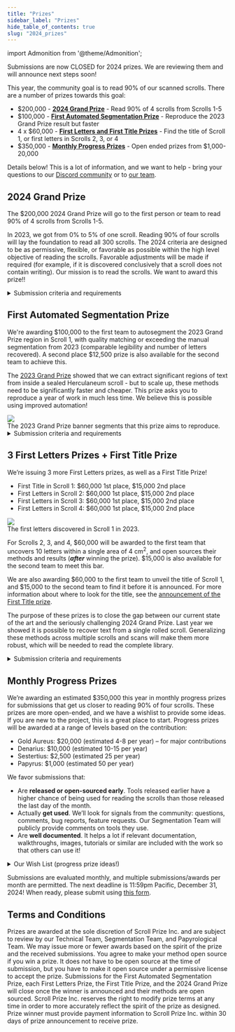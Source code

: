 ```yaml
---
title: "Prizes"
sidebar_label: "Prizes"
hide_table_of_contents: true
slug: "2024_prizes"
---
```


<head>
  <html data-theme="dark" />

  <meta
    name="description"
    content="A $1,000,000+ machine learning and computer vision competition"
  />

  <meta property="og:type" content="website" />
  <meta property="og:url" content="https://scrollprize.org" />
  <meta property="og:title" content="Vesuvius Challenge" />
  <meta
    property="og:description"
    content="A $1,000,000+ machine learning and computer vision competition"
  />
  <meta
    property="og:image"
    content="https://scrollprize.org/img/social/opengraph.jpg?2024-02-27"
  />

  <meta property="twitter:card" content="summary_large_image" />
  <meta property="twitter:url" content="https://scrollprize.org" />
  <meta property="twitter:title" content="Vesuvius Challenge" />
  <meta
    property="twitter:description"
    content="A $1,000,000+ machine learning and computer vision competition"
  />
  <meta
    property="twitter:image"
    content="https://scrollprize.org/img/social/opengraph.jpg?2024-02-27"
  />
</head>

import Admonition from '@theme/Admonition';

<Admonition type="info" icon="🎉" title="2024 Submissions Closed">
Submissions are now CLOSED for 2024 prizes. We are reviewing them and will announce next steps soon!
</Admonition>

This year, the community goal is to read 90% of our scanned scrolls. There are a number of prizes towards this goal:

* \$200,000 - **[2024 Grand Prize](#2024-grand-prize)** - Read 90% of 4 scrolls from Scrolls 1-5
* \$100,000 - **[First Automated Segmentation Prize](#first-automated-segmentation-prize)** - Reproduce the 2023 Grand Prize result but faster
* 4 x \$60,000 - **[First Letters and First Title Prizes](#3-first-letters-prizes--first-title-prize)** - Find the title of Scroll 1, or first letters in Scrolls 2, 3, or 4
* \$350,000 - **[Monthly Progress Prizes](#monthly-progress-prizes)** - Open ended prizes from \$1,000-20,000

Details below! This is a lot of information, and we want to help - bring your questions to our [Discord community](https://discord.com/invite/uTfNwwecCQ) or to [our team](mailto:team@scrollprize.org).

## 2024 Grand Prize

The \$200,000 2024 Grand Prize will go to the first person or team to read 90% of 4 scrolls from Scrolls 1-5.

In 2023, we got from 0% to 5% of one scroll. Reading 90% of four scrolls will lay the foundation to read all 300 scrolls. The 2024 criteria are designed to be as permissive, flexible, or favorable as possible within the high level objective of reading the scrolls. Favorable adjustments will be made if required (for example, if it is discovered conclusively that a scroll does not contain writing). Our mission is to read the scrolls. We want to award this prize!!

<details class="submission-details">
<summary>Submission criteria and requirements</summary>

1. **Segmentation**
  * Identify the four scrolls in your submission.
  * Compute the total surface area (in cm<sup>2</sup>) of papyrus sheets present in all four complete scrolls combined.
    * We may compute and specify this value ourselves as the year progresses, in which case you can skip this step.
  * Compute the same measure for the papyrus sheets actually segmented in your submission. **You must segment 90% or more of the total from all scrolls** (not per-scroll).
  * Segments should be flattened and shown in 2D as if the scroll were unwrapped. Each scroll is ideally captured by a single segmentation (or each connected component of the scroll) rather than separate overlapping segmentations.
  * Segments should pass geometric sanity checks; for example, no self-intersections. We will evaluate [stretch metrics](https://arxiv.org/abs/2007.15551) to measure distortion.
2. **Ink detection**
  * Generate ink predictions on the segments.
  * The entire submission is too large to transcribe quickly, so the papyrological team will evaluate each line as:
    * ✅ **readable** (could read 85% of the characters),
    * ❌ **not readable** (couldn't),
    * 🟡 **maybe** (would have to stop and actually do the transcription to determine), or
    * 🔷 **incomplete** (line incomplete due to the physical boundaries of the scroll)
  * 90% of the total complete lines (incomplete lines will not be judged) must be either 🟡 **maybe** or ✅ **readable**. Multiple papyrologists may review each line, in which case ties will be broken favorably towards the submission.

As a baseline, here's how the 2023 Grand Prize banner would have scored:

<div className="mb-4">
  <img src="/img/2024-prizes/GP_scores_sample.webp" className="w-[80%]"/>
  <figcaption className="mt-[-6px]">Part of the 2023 Grand Prize banner scored using this rubric (<a href="/img/2024-prizes/2023_GP_banner_lines_score.webp">full banner</a>).</figcaption>
</div>

Total lines: 240. Complete lines: 206. Passing lines: 137. Pass rate: 137 / 206 = **67% (needs to be 90%)**.

More and larger segmentations are needed, as well as improvements to ink recovery. Already both fronts are moving forward!

Multiple submissions are permitted, and we can provide feedback for early or partial submissions. If no team meets the above criteria by the deadline, Vesuvius Challenge may award the prize to the team(s) that were closest. These and other awards are at the sole discretion of Vesuvius Challenge.

The deadline is 11:59 pm Pacific December 31, 2024. When you are ready, see the [submission instructions](2024_gp_submissions).

</details>



## First Automated Segmentation Prize

We're awarding \$100,000 to the first team to autosegment the 2023 Grand Prize region in Scroll 1, with quality matching or exceeding the manual segmentation from 2023 (comparable legibility and number of letters recovered). A second place \$12,500 prize is also available for the second team to achieve this.

The [2023 Grand Prize](grandprize) showed that we can extract significant regions of text from inside a sealed Herculaneum scroll - but to scale up, these methods need to be significantly faster and cheaper. This prize asks you to reproduce a year of work in much less time. We believe this is possible using improved automation!

<div className="mb-4">
  <img src="/img/2024-prizes/gp-segment-outlines.webp" className="w-[100%]"/>
  <figcaption className="mt-[-6px]">The 2023 Grand Prize banner segments that this prize aims to reproduce.</figcaption>
</div>

<details>
<summary>Submission criteria and requirements</summary>

We will judge the segmentation by the following criteria:
* **Inputs.** Maximum 4 hours of human input and 48 hours of compute (in any order). Existing 2023 Grand Prize segments (and overlapping ones) represent significant human input, so can only be used as inputs or training data if memorization is eliminated. Reach out to us for approval if you want to do this. Segments from elsewhere in the scroll can be used!
* **Outputs.** Our Segmentation, Technical, and Papyrological Teams will evaluate the segmentation:
  * **Geometric checks:** Single continuous segmentation. Manifold. No self-intersections. Can exceed 2023 Grand Prize banner, but must cover 95% of the 2023 Grand Prize banner.
  * **Segmentation accuracy.** Assessed by the Segmentation Team and the Technical Team.
  * **Flattening.** You don’t necessarily have to implement flattening (it is provided in at least Volume Cartographer), but if you do, it should be comparable to 2023 Grand Prize results.
  * **Ink detection.** Comparable or better ink detection as determined by our Papyrological Team. You can use the open source 2023 Grand Prize winning solution for this.

A submission requires:
* **Ink detection image.** Submissions must include an image of the virtually unwrapped segment, showing visible and legible text.
  * Submit a single static image showing the text region. Images must be generated programmatically, as direct outputs of CT data inputs, and should not contain manual annotations of characters or text. Using annotations as training data is OK if they are not memorized by the model, for example if you use k-fold validation.
  * Include a scale bar on the submission image.
  * You may use open source methods (for example the 2023 Grand Prize winning submission) for ink detection.
* **Texture image.** Include a texture image showing the papyrus fiber structure of the segmented region.
  * You may use Volume Cartographer’s `vc_render` or other existing tools to do this.
  * This image must be aligned with the above ink detection image and have the same dimensions.
* **Segmentation files.** Provide the actual segmentation.
  * Expected format: A mesh file along with a UV map defining the flattening. If your approach uses another representation or parameterization, that is probably fine - feel free to ask us!
* **Proof of work.** Your result should be reproducible using approximately 4 hours of human input and 48 hours of compute time.
  * Provide evidence of this. For example, a video recording the manual parts of your process.
* **Methodology.** A detailed technical description of how your solution works. We need to be able to reproduce your work, so please make this as easy as possible:
  * For fully automated software, consider a Docker image that we can easily run to reproduce your work, and please include system requirements.
  * For software with a human in the loop, please provide written instructions and a video explaining how to use your tool. We’ll work with you to learn how to use it, but we’d like to have a strong starting point.
  * Please include an easily accessible link from which we can download it.

Submissions must be made by 11:59pm Pacific, December 31, 2024. Make your submission using [this form](https://forms.gle/PyrriG8XFut7kqJeA).

</details>

## 3 First Letters Prizes + First Title Prize

We’re issuing 3 more First Letters prizes, as well as a First Title Prize!

* First Title in Scroll 1: \$60,000 1st place, \$15,000 2nd place
* First Letters in Scroll 2: \$60,000 1st place, \$15,000 2nd place
* First Letters in Scroll 3: \$60,000 1st place, \$15,000 2nd place
* First Letters in Scroll 4: \$60,000 1st place, \$15,000 2nd place

<div className="mb-4">
  <img src="/img/firstletters/purple_card-new.webp" className="w-[60%]"/>
  <figcaption className="mt-[-6px]">The first letters discovered in Scroll 1 in 2023.</figcaption>
</div>

For Scrolls 2, 3, and 4, \$60,000 will be awarded to the first team that uncovers 10 letters within a single area of 4 cm<sup>2</sup>, and open sources their methods and results (***after*** winning the prize). \$15,000 is also available for the second team to meet this bar.

We are also awarding \$60,000 to the first team to unveil the title of Scroll 1, and \$15,000 to the second team to find it before it is announced.
For more information about where to look for the title, see the [announcement of the First Title prize](https://scrollprize.substack.com/p/30k-first-title-prize).

The purpose of these prizes is to close the gap between our current state of the art and the seriously challenging 2024 Grand Prize. Last year we showed it is possible to recover text from a single rolled scroll. Generalizing these methods across multiple scrolls and scans will make them more robust, which will be needed to read the complete library.

<details>
<summary>Submission criteria and requirements</summary>

* **Image.** Submissions must be an image of the virtually unwrapped segment, showing visible and legible text.
  * Submit a single static image showing the text region. Images must be generated programmatically, as direct outputs of CT data inputs, and should not contain manual annotations of characters or text.
  * For the First Title Prize, please illustrate the ink predictions in spatial context of the title search, similar to what is [shown here](https://scrollprize.substack.com/p/30k-first-title-prize). You **do not** have to read the title yourself, but just have to produce an image of it that our team of papyrologists are able to read.
  * Specify which scroll the image comes from. For multiple scrolls, please make multiple submissions.
  * Include a scale bar showing the size of 1 cm on the submission image.
  * Specify the 3D position of the text within the scroll. The easiest way to do this is to provide the segmentation file (or the segmentation ID, if using a public segmentation).
* **Methodology.** A detailed technical description of how your solution works. We need to be able to reproduce your work, so please make this as easy as possible:
  * For fully automated software, consider a Docker image that we can easily run to reproduce your work, and please include system requirements.
  * For software with a human in the loop, please provide written instructions and a video explaining how to use your tool. We’ll work with you to learn how to use it, but we’d like to have a strong starting point.
  * Please include an easily accessible link from which we can download it.
* **Hallucination mitigation.** If there is any risk of your model hallucinating results, please let us know how you mitigated that risk. Tell us why you are confident that the results you are getting are real.
  * We strongly discourage submissions that use window sizes larger than 0.5x0.5 mm to generate images from machine learning models. This corresponds to 64x64 pixels for 8 µm scans. If your submission uses larger window sizes, we may reject it and ask you to modify and resubmit.
* **Other information.** Feel free to include any other things we should know.

Your submission will be reviewed by the review teams to verify technical validity and papyrological plausibility and legibility.
Just as with the Grand Prize, please **do not** make your discovery public until winning the prize. We will work with you to announce your findings.

Submissions must be made by 11:59pm Pacific, December 31, 2024. Make your submission using [this form](https://forms.gle/hQtXEtG95zpvfKDd6).

</details>

## Monthly Progress Prizes

We’re awarding an estimated \$350,000 this year in monthly progress prizes for submissions that get us closer to reading 90% of four scrolls. These prizes are more open-ended, and we have a wishlist to provide some ideas. If you are new to the project, this is a great place to start. Progress prizes will be awarded at a range of levels based on the contribution:

* Gold Aureus: \$20,000 (estimated 4-8 per year) – for major contributions
* Denarius: \$10,000 (estimated 10-15 per year)
* Sestertius: \$2,500 (estimated 25 per year)
* Papyrus: \$1,000 (estimated 50 per year)

We favor submissions that:
* Are **released or open-sourced early**. Tools released earlier have a higher chance of being used for reading the scrolls than those released the last day of the month.
* Actually **get used**. We’ll look for signals from the community: questions, comments, bug reports, feature requests. Our Segmentation Team will publicly provide comments on tools they use.
* Are **well documented**. It helps a lot if relevant documentation, walkthroughs, images, tutorials or similar are included with the work so that others can use it!

<details>
<summary>Our Wish List (progress prize ideas!)</summary>

These encompass a wide range of award levels. Check back as we’ll update this list!

* **Ink refinement:** Other prizes target *new* ink findings, but we also want to see improvements to existing passages where ink recovery is poor
* **3D/volumetric ink detection:** and other creative approaches
* **Improved documentation:** updates to tutorials and introductions
  * Pull requests to [our website](https://github.com/ScrollPrize/scrollprize-website) or standalone resources both accepted!
* **Volume Cartographer** - [EduceLab](https://github.com/educelab/volume-cartographer), [spacegaier fork](https://github.com/spacegaier/volume-cartographer)
  * Multi-axes viewports & segmentation
    * Enable 3D (XYZ) inspection of scroll volume (similar to [Khartes](https://github.com/KhartesViewer/khartes))
    * Allow free-3D (not just XYZ) rotation with updating viewports
    * Ability to continue segmentation at any angle of rotation
  * Flattened preview of editable/extendable segments
    * Live or near-live rendering from OME-Zarr volume
    * Enable live or near-live inspection of fiber continuity (similar to [Khartes](https://github.com/KhartesViewer/khartes))
  * Ink detection preview of editable/extendable segments
    * Live or near-live rendering from OME-Zarr
    * Live or near-live updated ink detection viewport, similar to the flattened segment preview
    * Interchangeable ink detection models
  * Import and Display pointclouds in VC
    * For inspection
    * For segmentation
  * Novel segmentation algorithms
  * GUI improvements
  * Bug fixes
    * Eliminate dot residue: dots that were moved occasionally appear to remain in their original location until a view reset
    * Ability to save active changes to disk while Segmentation Tool is active
    * Disable re-saving for display-only segments; ask the user whether to save changed segments upon leaving "compute" mode
* **[ThaumatoAnakalyptor](https://github.com/schillij95/ThaumatoAnakalyptor):**
  * Better solution for sheet stitching
  * Improved point cloud extraction
  * Improved mesh reconstruction
  * More information in the [roadmap](https://github.com/schillij95/ThaumatoAnakalyptor/blob/main/documentation/ThaumatoAnakalyptor___Technical_Report_and_Roadmap.pdf)
* **Compressed areas:** improved segmentation methods for regions of compressed papyrus
* **Live previews:** show live segment previews during segmentation and allow refinements to update the preview
* **Scan analysis:** analyze multi-energy/multi-resolution scans to identify optimal scan settings
* **Volume registration:** automated deformable techniques to align different scans (resolution, energy) of the same object
* **Visualization tools**
* **Segmentation inspection tools**
* **Performance improvements:** so these steps can handle larger segmentations:
  * Segmentation
  * Flattening
  * Rendering
  * Ink detection

</details>

Submissions are evaluated monthly, and multiple submissions/awards per month are permitted. The next deadline is 11:59pm Pacific, December 31, 2024! When ready, please submit using [this form](https://forms.gle/oCmaaAMrZuAEQ68W6).

## Terms and Conditions

Prizes are awarded at the sole discretion of Scroll Prize Inc. and are subject to review by our Technical Team, Segmentation Team, and Papyrological Team. We may issue more or fewer awards based on the spirit of the prize and the received submissions. You agree to make your method open source if you win a prize. It does not have to be open source at the time of submission, but you have to make it open source under a permissive license to accept the prize. Submissions for the First Automated Segmentation Prize, each First Letters Prize, the First Title Prize, and the 2024 Grand Prize will close once the winner is announced and their methods are open sourced. Scroll Prize Inc. reserves the right to modify prize terms at any time in order to more accurately reflect the spirit of the prize as designed. Prize winner must provide payment information to Scroll Prize Inc. within 30 days of prize announcement to receive prize.
